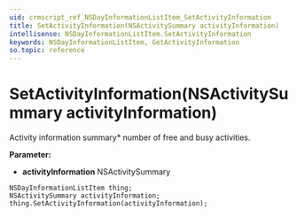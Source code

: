 ```yaml
---
uid: crmscript_ref_NSDayInformationListItem_SetActivityInformation
title: SetActivityInformation(NSActivitySummary activityInformation)
intellisense: NSDayInformationListItem.SetActivityInformation
keywords: NSDayInformationListItem, GetActivityInformation
so.topic: reference
---
```


# SetActivityInformation(NSActivitySummary activityInformation)

Activity information summary* number of free and busy activities.

**Parameter:** 
* **activityInformation** NSActivitySummary

```crmscript
NSDayInformationListItem thing;
NSActivitySummary activityInformation;
thing.SetActivityInformation(activityInformation);
```

